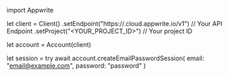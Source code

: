 import Appwrite

let client = Client()
    .setEndpoint("https://<REGION>.cloud.appwrite.io/v1") // Your API Endpoint
    .setProject("<YOUR_PROJECT_ID>") // Your project ID

let account = Account(client)

let session = try await account.createEmailPasswordSession(
    email: "email@example.com",
    password: "password"
)

